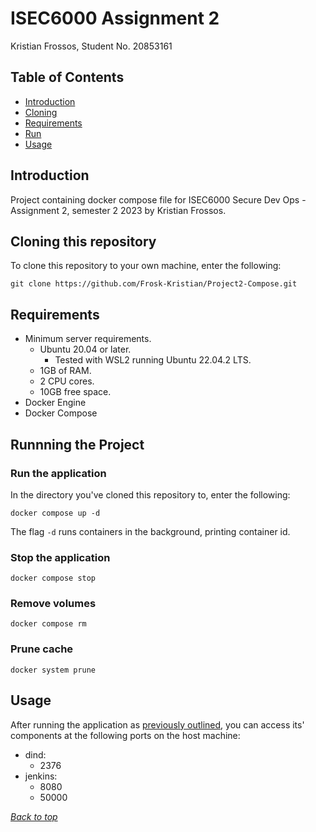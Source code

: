 # ISEC6000 Assignment 2
Kristian Frossos, Student No. 20853161

## Table of Contents
* [Introduction](#introduction)
* [Cloning](#cloning-this-repository)
* [Requirements](#requirements)
* [Run](#running-the-project)
* [Usage](#usage)

## Introduction
Project containing docker compose file for ISEC6000 Secure Dev Ops - Assignment 2, semester 2 2023 by Kristian Frossos.

## Cloning this repository
To clone this repository to your own machine, enter the following:
```shell
git clone https://github.com/Frosk-Kristian/Project2-Compose.git
```

## Requirements
* Minimum server requirements.
    * Ubuntu 20.04 or later.
        * Tested with WSL2 running Ubuntu 22.04.2 LTS.
    * 1GB of RAM.
    * 2 CPU cores.
    * 10GB free space.
* Docker Engine
* Docker Compose

## Runnning the Project
### Run the application
In the directory you've cloned this repository to, enter the following:
```shell
docker compose up -d
```
The flag `-d` runs containers in the background, printing container id.

### Stop the application
```shell
docker compose stop
```

### Remove volumes
```shell
docker compose rm
```

### Prune cache
```shell
docker system prune
```

## Usage
After running the application as [previously outlined](#run-the-application), you can access its' components at the following ports on the host machine:
* dind:
    * 2376
* jenkins:
    * 8080
    * 50000

*[Back to top](#isec6000-assignment-2)*
